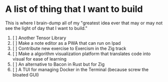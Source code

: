 # 

# A list of thing that I want to build

This is where I brain-dump all of my "greatest idea ever that may or may not see the light of day that I want to build."

1. [ ] Another Tensor Library
2. [ ] Make a note editor as a PWA that can run on Ipad
3. [ ] Contribute new exercise to Exercism in the Zig track
4. [ ] Make a algorithm visualization platform that translates code into visual for ease of learning
5. [ ] An alternative to Bacon in Rust but for Zig
6. [ ] A TUI for managing Docker in the Terminal (because screw the bloated GUI)


